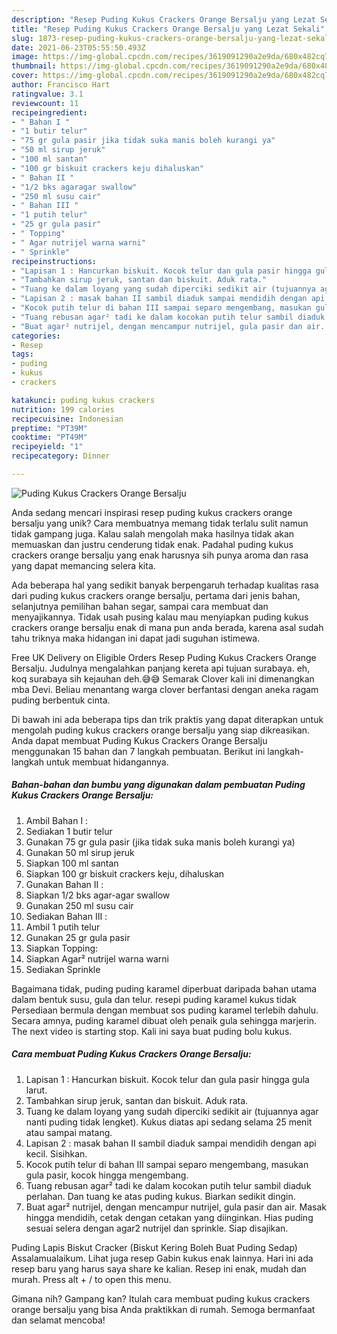 ```yaml
---
description: "Resep Puding Kukus Crackers Orange Bersalju yang Lezat Sekali"
title: "Resep Puding Kukus Crackers Orange Bersalju yang Lezat Sekali"
slug: 1873-resep-puding-kukus-crackers-orange-bersalju-yang-lezat-sekali
date: 2021-06-23T05:55:50.493Z
image: https://img-global.cpcdn.com/recipes/3619091290a2e9da/680x482cq70/puding-kukus-crackers-orange-bersalju-foto-resep-utama.jpg
thumbnail: https://img-global.cpcdn.com/recipes/3619091290a2e9da/680x482cq70/puding-kukus-crackers-orange-bersalju-foto-resep-utama.jpg
cover: https://img-global.cpcdn.com/recipes/3619091290a2e9da/680x482cq70/puding-kukus-crackers-orange-bersalju-foto-resep-utama.jpg
author: Francisco Hart
ratingvalue: 3.1
reviewcount: 11
recipeingredient:
- " Bahan I "
- "1 butir telur"
- "75 gr gula pasir jika tidak suka manis boleh kurangi ya"
- "50 ml sirup jeruk"
- "100 ml santan"
- "100 gr biskuit crackers keju dihaluskan"
- " Bahan II "
- "1/2 bks agaragar swallow"
- "250 ml susu cair"
- " Bahan III "
- "1 putih telur"
- "25 gr gula pasir"
- " Topping"
- " Agar nutrijel warna warni"
- " Sprinkle"
recipeinstructions:
- "Lapisan 1 : Hancurkan biskuit. Kocok telur dan gula pasir hingga gula larut."
- "Tambahkan sirup jeruk, santan dan biskuit. Aduk rata."
- "Tuang ke dalam loyang yang sudah diperciki sedikit air (tujuannya agar nanti puding tidak lengket). Kukus diatas api sedang selama 25 menit atau sampai matang."
- "Lapisan 2 : masak bahan II sambil diaduk sampai mendidih dengan api kecil. Sisihkan."
- "Kocok putih telur di bahan III sampai separo mengembang, masukan gula pasir, kocok hingga mengembang."
- "Tuang rebusan agar² tadi ke dalam kocokan putih telur sambil diaduk perlahan. Dan tuang ke atas puding kukus. Biarkan sedikit dingin."
- "Buat agar² nutrijel, dengan mencampur nutrijel, gula pasir dan air. Masak hingga mendidih, cetak dengan cetakan yang diinginkan. Hias puding sesuai selera dengan agar2 nutrijel dan sprinkle. Siap disajikan."
categories:
- Resep
tags:
- puding
- kukus
- crackers

katakunci: puding kukus crackers 
nutrition: 199 calories
recipecuisine: Indonesian
preptime: "PT39M"
cooktime: "PT49M"
recipeyield: "1"
recipecategory: Dinner

---
```



![Puding Kukus Crackers Orange Bersalju](https://img-global.cpcdn.com/recipes/3619091290a2e9da/680x482cq70/puding-kukus-crackers-orange-bersalju-foto-resep-utama.jpg)

Anda sedang mencari inspirasi resep puding kukus crackers orange bersalju yang unik? Cara membuatnya memang tidak terlalu sulit namun tidak gampang juga. Kalau salah mengolah maka hasilnya tidak akan memuaskan dan justru cenderung tidak enak. Padahal puding kukus crackers orange bersalju yang enak harusnya sih punya aroma dan rasa yang dapat memancing selera kita.

Ada beberapa hal yang sedikit banyak berpengaruh terhadap kualitas rasa dari puding kukus crackers orange bersalju, pertama dari jenis bahan, selanjutnya pemilihan bahan segar, sampai cara membuat dan menyajikannya. Tidak usah pusing kalau mau menyiapkan puding kukus crackers orange bersalju enak di mana pun anda berada, karena asal sudah tahu triknya maka hidangan ini dapat jadi suguhan istimewa.

Free UK Delivery on Eligible Orders Resep Puding Kukus Crackers Orange Bersalju. Judulnya mengalahkan panjang kereta api tujuan surabaya. eh, koq surabaya sih kejauhan deh.😅😅 Semarak Clover kali ini dimenangkan mba Devi. Beliau menantang warga clover berfantasi dengan aneka ragam puding berbentuk cinta.


Di bawah ini ada beberapa tips dan trik praktis yang dapat diterapkan untuk mengolah puding kukus crackers orange bersalju yang siap dikreasikan. Anda dapat membuat Puding Kukus Crackers Orange Bersalju menggunakan 15 bahan dan 7 langkah pembuatan. Berikut ini langkah-langkah untuk membuat hidangannya.

<!--inarticleads1-->

##### Bahan-bahan dan bumbu yang digunakan dalam pembuatan Puding Kukus Crackers Orange Bersalju:

1. Ambil  Bahan I :
1. Sediakan 1 butir telur
1. Gunakan 75 gr gula pasir (jika tidak suka manis boleh kurangi ya)
1. Gunakan 50 ml sirup jeruk
1. Siapkan 100 ml santan
1. Siapkan 100 gr biskuit crackers keju, dihaluskan
1. Gunakan  Bahan II :
1. Siapkan 1/2 bks agar-agar swallow
1. Gunakan 250 ml susu cair
1. Sediakan  Bahan III :
1. Ambil 1 putih telur
1. Gunakan 25 gr gula pasir
1. Siapkan  Topping:
1. Siapkan  Agar² nutrijel warna warni
1. Sediakan  Sprinkle


Bagaimana tidak, puding puding karamel diperbuat daripada bahan utama dalam bentuk susu, gula dan telur. resepi puding karamel kukus tidak Persediaan bermula dengan membuat sos puding karamel terlebih dahulu. Secara amnya, puding karamel dibuat oleh penaik gula sehingga marjerin. The next video is starting stop. Kali ini saya buat puding bolu kukus. 

<!--inarticleads2-->

##### Cara membuat Puding Kukus Crackers Orange Bersalju:

1. Lapisan 1 : Hancurkan biskuit. Kocok telur dan gula pasir hingga gula larut.
1. Tambahkan sirup jeruk, santan dan biskuit. Aduk rata.
1. Tuang ke dalam loyang yang sudah diperciki sedikit air (tujuannya agar nanti puding tidak lengket). Kukus diatas api sedang selama 25 menit atau sampai matang.
1. Lapisan 2 : masak bahan II sambil diaduk sampai mendidih dengan api kecil. Sisihkan.
1. Kocok putih telur di bahan III sampai separo mengembang, masukan gula pasir, kocok hingga mengembang.
1. Tuang rebusan agar² tadi ke dalam kocokan putih telur sambil diaduk perlahan. Dan tuang ke atas puding kukus. Biarkan sedikit dingin.
1. Buat agar² nutrijel, dengan mencampur nutrijel, gula pasir dan air. Masak hingga mendidih, cetak dengan cetakan yang diinginkan. Hias puding sesuai selera dengan agar2 nutrijel dan sprinkle. Siap disajikan.


Puding Lapis Biskut Cracker (Biskut Kering Boleh Buat Puding Sedap) Assalamualaikum. Lihat juga resep Gabin kukus enak lainnya. Hari ini ada resep baru yang harus saya share ke kalian. Resep ini enak, mudah dan murah. Press alt + / to open this menu. 

Gimana nih? Gampang kan? Itulah cara membuat puding kukus crackers orange bersalju yang bisa Anda praktikkan di rumah. Semoga bermanfaat dan selamat mencoba!
